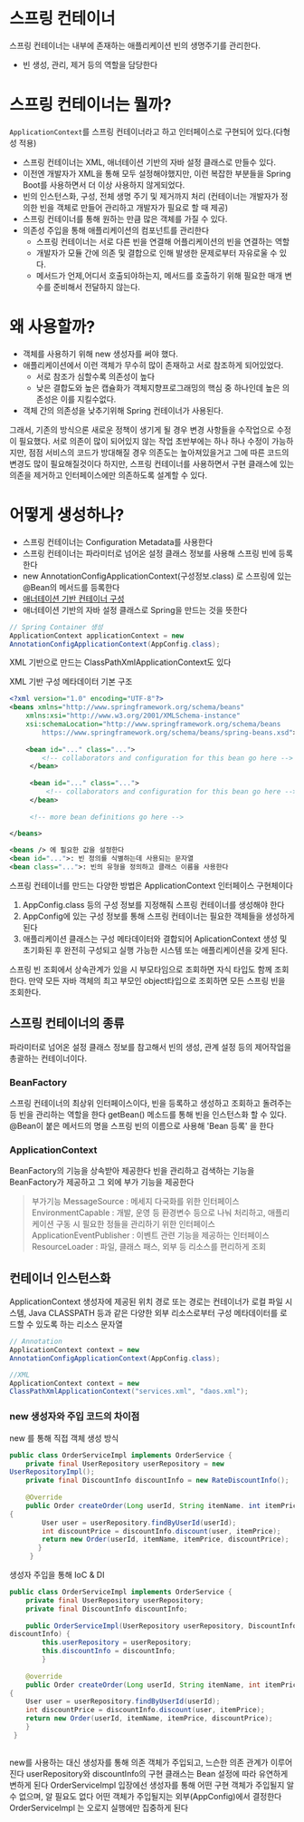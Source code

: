 # 스프링 컨테이너
스프링 컨테이너는 내부에 존재하는 애플리케이션 빈의 생명주기를 관리한다.
- 빈 생성, 관리, 제거 등의 역할을 담당한다

# 스프링 컨테이너는 뭘까?
<code>ApplicationContext</code>를 스프링 컨테이너라고 하고 인터페이스로 
구현되어 있다.(다형성 적용)

- 스프링 컨테이너는 XML, 애너테이션 기반의 자바 설정 클래스로 만들수 있다.
- 이전엔 개발자가 XML을 통해 모두 설정해야했지만, 이런 복잡한 부분들을 
Spring Boot를 사용하면서 더 이상 사용하지 않게되었다.
- 빈의 인스턴스화, 구성, 전체 생명 주기 및 제거까지 처리
(컨테이너는 개발자가 정의한 빈을 객체로 만들어 관리하고 개발자가 필요로 할 
때 제공)
- 스프링 컨테이너를 통해 원하는 만큼 많은 객체를 가질 수 있다.
- 의존성 주입을 통해 애플리케이션의 컴포넌트를 관리한다
   - 스프링 컨테이너는 서로 다른 빈을 연결해 어플리케이션의 빈을 연결하는 
역할
   - 개발자가 모듈 간에 의존 및 결합으로 인해 발생한 문제로부터 자유로울 
수 있다.
   - 메서드가 언제,어디서 호출되야하는지, 메서드를 호출하기 위해 필요한 
매개 변수를 준비해서 전달하지 않는다.

# 왜 사용할까?
- 객체를 사용하기 위해 new 생성자를 써야 했다.
- 애플리케이션에서 이런 객체가 무수히 많이 존재하고 서로 참조하게 
되어있었다.
  - 서로 참조가 심할수록 의존성이 높다
  - 낮은 결합도와 높은 캡슐화가 객체지향프로그래밍의 핵심 중 하나인데 높은 
의존성은 이를 지킬수없다.
- 객체 간의 의존성을 낮추기위해 Spring 컨테이너가 사용된다.

그래서, 기존의 방식으론 새로운 정책이 생기게 될 경우 변경 사항들을 
수작업으로 수정이 필요했다.
서로 의존이 많이 되어있지 않는 작업 초반부에는 하나 하나 수정이 
가능하지만, 점점 서비스의 코드가 방대해질 경우 의존도는 높아져있을거고 
그에 따른 코드의 변경도 많이 필요해질것이다
하지만, 스프링 컨테이너를 사용하면서 구현 클래스에 있는 의존을 제거하고 
인터페이스에만 의존하도록 설계할 수 있다.

# 어떻게 생성하나?
- 스프링 컨테이너는 Configuration Metadata를 사용한다
- 스프링 컨테이너는 파라미터로 넘어온 설정 클래스 정보를 사용해 스프링 
빈에 등록한다
- new AnnotationConfigApplicationContext(구성정보.class) 로 스프링에 있는 
@Bean의 메서드를 등록한다
- [애너테이션 기반 컨테이너 
구성](https://docs.spring.io/spring-framework/docs/current/reference/html/core.html#beans-annotation-config)
- 애너테이션 기반의 자바 설정 클래스로 Spring을 만드는 것을 뜻한다

```java
// Spring Container 생성
ApplicationContext applicationContext = new 
AnnotationConfigApplicationContext(AppConfig.class);

```

XML 기반으로 만드는 ClassPathXmlApplicationContext도 있다

XML 기반 구성 메타데이터 기본 구조
```xml
<?xml version="1.0" encoding="UTF-8"?>
<beans xmlns="http://www.springframework.org/schema/beans"
    xmlns:xsi="http://www.w3.org/2001/XMLSchema-instance"
    xsi:schemaLocation="http://www.springframework.org/schema/beans
        https://www.springframework.org/schema/beans/spring-beans.xsd">
        
    <bean id="..." class="...">  
        <!-- collaborators and configuration for this bean go here -->
     </bean>
        
     <bean id="..." class="...">
         <!-- collaborators and configuration for this bean go here -->
     </bean>
        
     <!-- more bean definitions go here -->
        
</beans>

<beans /> 에 필요한 값을 설정한다
<bean id="...">: 빈 정의를 식별하는데 사용되는 문자열
<bean class="...">: 빈의 유형을 정의하고 클래스 이름을 사용한다
```

스프링 컨테이너를 만드는 다양한 방법은 ApplicationContext 인터페이스 
구현체이다

1. AppConfig.class 등의 구성 정보를 지정해줘 스프링 컨테이너를 생성해야 
한다
2. AppConfig에 있는 구성 정보를 통해 스프링 컨테이너는 필요한 객체들을 
생성하게 된다
3. 애플리케이션 클래스는 구성 메타데이터와 결합되어 AplicationContext 생성 
및 초기화된 후 완전히 구성되고 실행 가능한 시스템 또는 애플리케이션을 갖게 
된다.

스프링 빈 조회에서 상속관계가 있을 시 부모타임으로 조회하면 자식 타입도 
함께 조회한다.
만약 모든 자바 객체의 최고 부모인 object타입으로 조회하면 모든 스프링 빈을 
조회한다.

## 스프링 컨테이너의 종류
파라미터로 넘어온 설정 클래스 정보를 참고해서 빈의 생성, 관계 설정 등의 
제어작업을 총괄하는 컨테이너이다.

### BeanFactory
스프링 컨테이너의 최상위 인터페이스이다, 빈을 등록하고 생성하고 조회하고 
돌려주는 등 빈을 관리하는 역할을 한다
getBean() 메소드를 통해 빈을 인스턴스화 할 수 있다.
@Bean이 붙은 메서드의 명을 스프링 빈의 이름으로 사용해 'Bean 등록' 을 한다

### ApplicationContext
BeanFactory의 기능을 상속받아 제공한다 빈을 관리하고 검색하는 기능을 
BeanFactory가 제공하고 그 외에 부가 기능을 제공한다
> 부가기능
MessageSource : 메세지 다국화를 위한 인터페이스
EnvironmentCapable : 개발, 운영 등 환경변수 등으로 나눠 처리하고, 
애플리케이션 구동 시 필요한 정들을 관리하기 위한 인터페이스
ApplicationEventPublisher : 이벤트 관련 기능을 제공하는 인터페이스
ResourceLoader : 파일, 클래스 패스, 외부 등 리소스를 편리하게 조회

## 컨테이너 인스턴스화
ApplicationContext 생성자에 제공된 위치 경로 또는 경로는 컨테이너가 로컬 
파일 시스템, Java CLASSPATH 등과 같은 다양한 외부 리소스로부터 구성 
메타데이터를 로드할 수 있도록 하는 리소스 문자열
```java
// Annotation
ApplicationContext context = new 
AnnotationConfigApplicationContext(AppConfig.class);

//XML
ApplicationContext context = new 
ClassPathXmlApplicationContext("services.xml", "daos.xml");

```


### new 생성자와 주입 코드의 차이점

new 를 통해 직접 객체 생성 방식
```java
public class OrderServiceImpl implements OrderService {
	private final UserRepository userRepository = new 
UserRepositoryImpl();
    private final DiscountInfo discountInfo = new RateDiscountInfo();
    
    @Override
    public Order createOrder(Long userId, String itemName. int itemPrice) 
{
    	User user = userRepository.findByUserId(userId);
        int discountPrice = discountInfo.discount(user, itemPrice);
        return new Order(userId, itemName, itemPrice, discountPrice);
       }
     }  
```

생성자 주입을 통해 IoC & DI
```java
public class OrderServiceImpl implements OrderService {
	private final UserRepository userRepository;
    private final DiscountInfo discountInfo;
    
    public OrderServiceImpl(UserRepository userRepository, DiscountInfo 
discountInfo) {
    	this.userRepository = userRepository;
        this.discountInfo = discountInfo;
        }
    
    @override
    public Order createOrder(Long userId, String itemName, int itemPrice) 
{
    User user = userRepository.findByUserId(userId);
    int discountPrice = discountInfo.discount(user, itemPrice);
    return new Order(userId, itemName, itemPrice, discountPrice);
    }
 }   
        
```

new를 사용하는 대신 생성자를 통해 의존 객체가 주입되고, 느슨한 의존 관계가 
이루어진다
userRepository와 discountInfo의 구현 클래스는 Bean 설정에 따라 유연하게 
변하게 된다
OrderServiceImpl 입장에선 생성자를 통해 어떤 구현 객체가 주입될지 알 수 
없으며, 알 필요도 없다
어떤 객체가 주입될지는 외부(AppConfig)에서 결정한다
OrderServiceImpl 는 오로지 실행에만 집중하게 된다


